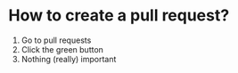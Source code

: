 # How to create a pull request?

1. Go to pull requests
2. Click the green button
3. Nothing (really) important
